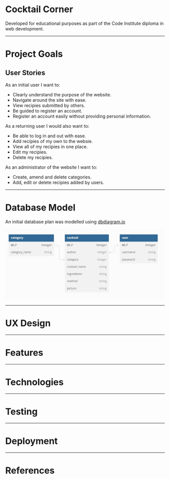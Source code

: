 # Cocktail Corner

Developed for educational purposes as part of the Code Institute diploma in web development.

- - -

# Project Goals

## User Stories

As an initial user I want to:

- Clearly understand the purpose of the website.
- Navigate around the site with ease.
- View recipies submitted by others.
- Be guided to register an account.
- Register an account easily without providing personal information.

As a returning user I would also want to:

- Be able to log in and out with ease.
- Add recipies of my own to the websie.
- View all of my recipies in one place.
- Edit my recipies.
- Delete my recipies.
  
As an administrator of the website I want to:

- Create, amend and delete categories.
- Add, edit or delete recipies added by users.
  
- - -

# Database Model

An initial database plan was modelled using [dbdiagram.io](https://dbdiagram.io/home) 

![Database Model](cocktailcorner/database_model.jpg) <br>
- - -

# UX Design

- - -

# Features

- - -

# Technologies

- - -

# Testing

- - -

# Deployment

- - -

# References
